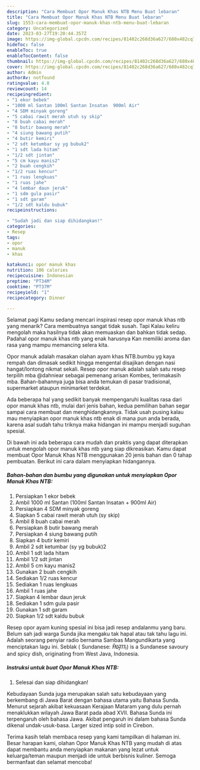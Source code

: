 ```yaml
---
description: "Cara Membuat Opor Manuk Khas NTB Menu Buat lebaran"
title: "Cara Membuat Opor Manuk Khas NTB Menu Buat lebaran"
slug: 1553-cara-membuat-opor-manuk-khas-ntb-menu-buat-lebaran
category: Uncategorized
date: 2023-03-27T19:20:44.357Z
image: https://img-global.cpcdn.com/recipes/81402c268d36a627/680x482cq70/opor-manuk-khas-ntb-foto-resep-utama.jpg
hideToc: false
enableToc: true
enableTocContent: false
thumbnail: https://img-global.cpcdn.com/recipes/81402c268d36a627/680x482cq70/opor-manuk-khas-ntb-foto-resep-utama.jpg
cover: https://img-global.cpcdn.com/recipes/81402c268d36a627/680x482cq70/opor-manuk-khas-ntb-foto-resep-utama.jpg
author: Admin
authorAv: notfound
ratingvalue: 4.8
reviewcount: 14
recipeingredient:
- "1 ekor bebek"
- "1000 ml Santan 100ml Santan Insatan  900ml Air"
- "4 SDM minyak goreng"
- "5 cabai rawit merah utuh sy skip"
- "8 buah cabai merah"
- "8 butir bawang merah"
- "4 siung bawang putih"
- "4 butir kemiri"
- "2 sdt ketumbar sy yg bubuk2"
- "1 sdt lada hitam"
- "1/2 sdt jintan"
- "5 cm kayu manis2"
- "2 buah cengkih"
- "1/2 ruas kencur"
- "1 ruas lengkuas"
- "1 ruas jahe"
- "4 lembar daun jeruk"
- "1 sdm gula pasir"
- "1 sdt garam"
- "1/2 sdt kaldu bubuk"
recipeinstructions:

- "Sudah jadi dan siap dihidangkan!"
categories:
- Resep
tags:
- opor
- manuk
- khas

katakunci: opor manuk khas 
nutrition: 106 calories
recipecuisine: Indonesian
preptime: "PT34M"
cooktime: "PT37M"
recipeyield: "1"
recipecategory: Dinner

---
```



Selamat pagi Kamu sedang mencari inspirasi resep opor manuk khas ntb yang menarik? Cara membuatnya sangat tidak susah. Tapi Kalau keliru mengolah maka hasilnya tidak akan memuaskan dan bahkan tidak sedap. Padahal opor manuk khas ntb yang enak harusnya Kan memiliki aroma dan rasa yang mampu memancing selera kita.


Opor manuk adalah masakan olahan ayam khas NTB.bumbu yg kaya rempah dan dimasak sedikit hingga mengental disajikan dengan nasi hangat/lontong nikmat sekali. Resep opor manuk adalah salah satu resep terpilih mba @dahniear sebagai pemenang arisan Kombes, terimakasih mba. Bahan-bahannya juga bisa anda temukan di pasar tradisional, supermarket ataupun minimarket terdekat.

Ada beberapa hal yang sedikit banyak mempengaruhi kualitas rasa dari opor manuk khas ntb, mulai dari jenis bahan, kedua pemilihan bahan segar sampai cara membuat dan menghidangkannya. Tidak usah pusing kalau mau menyiapkan opor manuk khas ntb enak di mana pun anda berada, karena asal sudah tahu triknya maka hidangan ini mampu menjadi suguhan spesial.


Di bawah ini ada beberapa cara mudah dan praktis yang dapat diterapkan untuk mengolah opor manuk khas ntb yang siap dikreasikan. Kamu dapat membuat Opor Manuk Khas NTB menggunakan 20 jenis bahan dan 0 tahap pembuatan. Berikut ini cara dalam menyiapkan hidangannya.

<!--inarticleads1-->

##### Bahan-bahan dan bumbu yang digunakan untuk menyiapkan Opor Manuk Khas NTB:

1. Persiapkan 1 ekor bebek
1. Ambil 1000 ml Santan (100ml Santan Insatan + 900ml Air)
1. Persiapkan 4 SDM minyak goreng
1. Siapkan 5 cabai rawit merah utuh (sy skip)
1. Ambil 8 buah cabai merah
1. Persiapkan 8 butir bawang merah
1. Persiapkan 4 siung bawang putih
1. Siapkan 4 butir kemiri
1. Ambil 2 sdt ketumbar (sy yg bubuk)2
1. Ambil 1 sdt lada hitam
1. Ambil 1/2 sdt jintan
1. Ambil 5 cm kayu manis2
1. Gunakan 2 buah cengkih
1. Sediakan 1/2 ruas kencur
1. Sediakan 1 ruas lengkuas
1. Ambil 1 ruas jahe
1. Siapkan 4 lembar daun jeruk
1. Sediakan 1 sdm gula pasir
1. Gunakan 1 sdt garam
1. Siapkan 1/2 sdt kaldu bubuk


Resep opor ayam kuning spesial ini bisa jadi resep andalanmu yang baru. Belum sah jadi warga Sunda jika mengaku tak hapal atau tak tahu lagu ini. Adalah seorang penyiar radio bernama Sambas Mangundikarta yang menciptakan lagu ini. Seblak ( Sundanese: ᮞᮨᮘᮣᮊ᮪) is a Sundanese savoury and spicy dish, originating from West Java, Indonesia. 

<!--inarticleads2-->

##### Instruksi untuk buat Opor Manuk Khas NTB:


1. Selesai dan siap dihidangkan!

Kebudayaan Sunda juga merupakan salah satu kebudayaan yang berkembang di Jawa Barat dengan bahasa utama yaitu Bahasa Sunda. Menurut sejarah akibat kekuasaan Kerajaan Mataram yang dulu pernah menaklukkan wilayah Jawa Barat pada abad XVII. Bahasa Sunda ini terpengaruh oleh bahasa Jawa. Akibat pengaruh ini dalam bahasa Sunda dikenal undak-usuk-basa. Larger sized intip sold in Cirebon. 

Terima kasih telah membaca resep yang kami tampilkan di halaman ini. Besar harapan kami, olahan Opor Manuk Khas NTB yang mudah di atas dapat membantu anda menyiapkan makanan yang lezat untuk keluarga/teman maupun menjadi ide untuk berbisnis kuliner. Semoga bermanfaat dan selamat mencoba!
